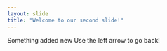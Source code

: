 ```yaml
---
layout: slide
title: "Welcome to our second slide!"
---
```

Something added new
Use the left arrow to go back!
